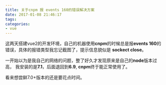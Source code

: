 ```yaml
---
title: 关于cnpm 报 events 160的错误解决方案
date: 2017-01-08 21:46:17
tags:
categories:
- vue
---
```


这两天搭建vue2的开发环境，自己的机器使用**cnpm**的时候总是报**events 160**的错误，具体的报错类型我忘记截图了，提示信息貌似是 **sockect close**。

一开始以为是我自己的网络的问题，整了好久才发现原来是自己的**node**版本过高， 我安装的是**7.1**，后面退回到**6.9**, **cnpm**终于能正常使用了。

看来想尝鲜7.0+版本的还是要花点时间。